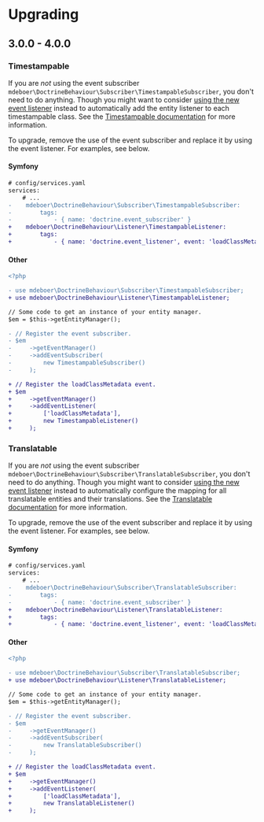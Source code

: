 # Upgrading

## 3.0.0 - 4.0.0

### Timestampable

If you are _not_ using the event subscriber `mdeboer\DoctrineBehaviour\Subscriber\TimestampableSubscriber`, you don't
need to do anything. Though you might want to consider [using the new event listener](docs/Timestampable.md) instead to
automatically add the entity listener to each timestampable class. See
the [Timestampable documentation](docs/Timestampable.md) for more information.

To upgrade, remove the use of the event subscriber and replace it by using the event listener. For examples, see below.

#### Symfony

```diff
# config/services.yaml
services:
    # ...
-    mdeboer\DoctrineBehaviour\Subscriber\TimestampableSubscriber:
-        tags:
-            - { name: 'doctrine.event_subscriber' }
+    mdeboer\DoctrineBehaviour\Listener\TimestampableListener:
+        tags:
+            - { name: 'doctrine.event_listener', event: 'loadClassMetadata' }
```

#### Other

```diff
<?php

- use mdeboer\DoctrineBehaviour\Subscriber\TimestampableSubscriber;
+ use mdeboer\DoctrineBehaviour\Listener\TimestampableListener;

// Some code to get an instance of your entity manager.
$em = $this->getEntityManager();

- // Register the event subscriber.
- $em
-     ->getEventManager()
-     ->addEventSubscriber(
-         new TimestampableSubscriber()
-     );

+ // Register the loadClassMetadata event.
+ $em
+     ->getEventManager()
+     ->addEventListener(
+         ['loadClassMetadata'],
+         new TimestampableListener()
+     );
```

### Translatable

If you are _not_ using the event subscriber `mdeboer\DoctrineBehaviour\Subscriber\TranslatableSubscriber`, you don't
need to do anything. Though you might want to consider [using the new event listener](docs/Translatable.md) instead to
automatically configure the mapping for all translatable entities and their translations. See
the [Translatable documentation](docs/Translatable.md) for more information.

To upgrade, remove the use of the event subscriber and replace it by using the event listener. For examples, see below.

#### Symfony

```diff
# config/services.yaml
services:
    # ...
-    mdeboer\DoctrineBehaviour\Subscriber\TranslatableSubscriber:
-        tags:
-            - { name: 'doctrine.event_subscriber' }
+    mdeboer\DoctrineBehaviour\Listener\TranslatableListener:
+        tags:
+            - { name: 'doctrine.event_listener', event: 'loadClassMetadata' }
```

#### Other

```diff
<?php

- use mdeboer\DoctrineBehaviour\Subscriber\TranslatableSubscriber;
+ use mdeboer\DoctrineBehaviour\Listener\TranslatableListener;

// Some code to get an instance of your entity manager.
$em = $this->getEntityManager();

- // Register the event subscriber.
- $em
-     ->getEventManager()
-     ->addEventSubscriber(
-         new TranslatableSubscriber()
-     );

+ // Register the loadClassMetadata event.
+ $em
+     ->getEventManager()
+     ->addEventListener(
+         ['loadClassMetadata'],
+         new TranslatableListener()
+     );
```
